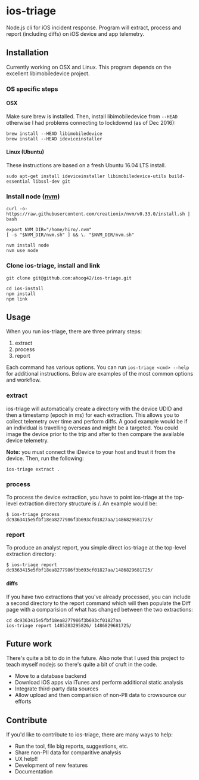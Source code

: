 # ios-triage
Node.js cli for iOS incident response. Program will extract, process and report (including diffs) on iOS device and app telemetry.

## Installation
Currently working on OSX and Linux. This program depends on the excellent libimobiledevice project.

### OS specific steps

#### OSX
Make sure brew is installed. Then, install libimobiledevice from `--HEAD` otherwise I had problems connecting to lockdownd (as of Dec 2016):

```
brew install --HEAD libimobiledevice
brew install --HEAD ideviceinstaller
```

#### Linux (Ubuntu)
These instructions are based on a fresh Ubuntu 16.04 LTS install.

```
sudo apt-get install ideviceinstaller libimobiledevice-utils build-essential libssl-dev git
```

### Install node ([nvm](https://github.com/creationix/nvm))
```
curl -o- https://raw.githubusercontent.com/creationix/nvm/v0.33.0/install.sh | bash

export NVM_DIR="/home/hiro/.nvm"
[ -s "$NVM_DIR/nvm.sh" ] && \. "$NVM_DIR/nvm.sh"

nvm install node
nvm use node
```

### Clone ios-triage, install and link

```
git clone git@github.com:ahoog42/ios-triage.git

cd ios-install
npm install
npm link
```

## Usage
When you run ios-triage, there are three primary steps:

1. extract
1. process
1. report

Each command has various options. You can run `ios-triage <cmd> --help` for additional instructions. Below are examples of the most common options and workflow.

### extract
ios-triage will automatically create a directory with the device UDID and then a timestamp (epoch in ms) for each extraction. This allows you to collect telemetry over time and perform diffs. A good example would be if an individual is travelling overseas and might be a targeted. You could image the device prior to the trip and after to then compare the available device telemetry.

**Note:** you must connect the iDevice to your host and trust it from the device. Then, run the following:

`ios-triage extract .`

### process
To process the device extraction, you have to point ios-triage at the top-level extraction directory structure is <udid>/<epoch>. An example would be:

`$ ios-triage process dc9363415e5fbf18ea8277986f3b693cf01827aa/1486829681725/`

### report
To produce an analyst report, you simple direct ios-triage at the top-level extraction directory:

`$ ios-triage report dc9363415e5fbf18ea8277986f3b693cf01827aa/1486829681725/`

#### diffs
If you have two extractions that you've already processed, you can include a second directory to the report command which will then populate the Diff page with a comparision of what has changed between the two extractions:

```
cd dc9363415e5fbf18ea8277986f3b693cf01827aa
ios-triage report 1485283295826/ 1486829681725/ 
```

## Future work
There's quite a bit to do in the future. Also note that I used this project to teach myself nodejs so there's quite a bit of cruft in the code. 

* Move to a database backend
* Download iOS apps via iTunes and perform additional static analysis
* Integrate third-party data sources
* Allow upload and then comparision of non-PII data to crowsource our efforts

## Contribute
If you'd like to contribute to ios-triage, there are many ways to help:

* Run the tool, file big reports, suggestions, etc.
* Share non-PII data for comparitive analysis
* UX help!!
* Development of new features
* Documentation
